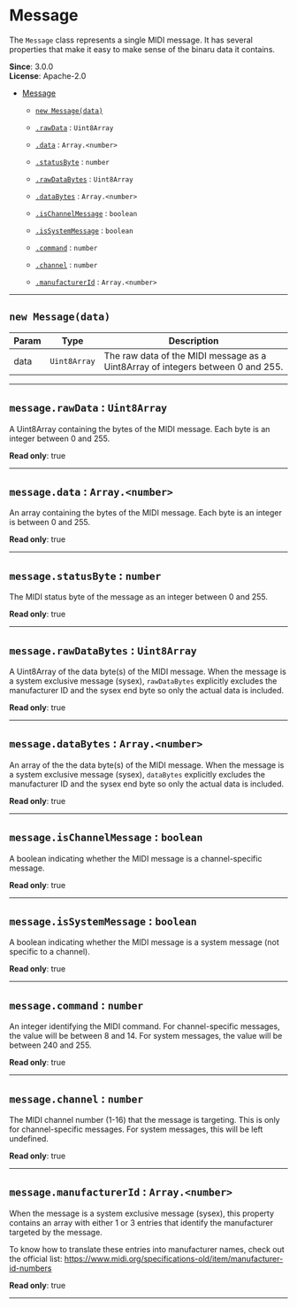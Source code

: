 <a name="Message"></a>

# Message
The `Message` class represents a single MIDI message. It has several properties that make it
easy to make sense of the binaru data it contains.

<!--**Kind**: global class  
-->
**Since**: 3.0.0  
**License**: Apache-2.0  


* [Message](#Message)

    * [`new Message(data)`](#new_Message_new)

    * [`.rawData`](#Message+rawData) : <code>Uint8Array</code>

    * [`.data`](#Message+data) : <code>Array.&lt;number&gt;</code>

    * [`.statusByte`](#Message+statusByte) : <code>number</code>

    * [`.rawDataBytes`](#Message+rawDataBytes) : <code>Uint8Array</code>

    * [`.dataBytes`](#Message+dataBytes) : <code>Array.&lt;number&gt;</code>

    * [`.isChannelMessage`](#Message+isChannelMessage) : <code>boolean</code>

    * [`.isSystemMessage`](#Message+isSystemMessage) : <code>boolean</code>

    * [`.command`](#Message+command) : <code>number</code>

    * [`.channel`](#Message+channel) : <code>number</code>

    * [`.manufacturerId`](#Message+manufacturerId) : <code>Array.&lt;number&gt;</code>


* * *

<a name="new_Message_new"></a>

## `new Message(data)`
<!---->

| Param | Type | Description |
| --- | --- | --- |
| data | <code>Uint8Array</code> | The raw data of the MIDI message as a Uint8Array of integers between 0 and 255. |


* * *

<a name="Message+rawData"></a>

## `message.rawData` : <code>Uint8Array</code>
A Uint8Array containing the bytes of the MIDI message. Each byte is an integer between 0 and
255.

<!--**Kind**: instance property of [<code>Message</code>](#Message)  
-->
**Read only**: true  

* * *

<a name="Message+data"></a>

## `message.data` : <code>Array.&lt;number&gt;</code>
An array containing the bytes of the MIDI message. Each byte is an integer is between 0 and
255.

<!--**Kind**: instance property of [<code>Message</code>](#Message)  
-->
**Read only**: true  

* * *

<a name="Message+statusByte"></a>

## `message.statusByte` : <code>number</code>
The MIDI status byte of the message as an integer between 0 and 255.

<!--**Kind**: instance property of [<code>Message</code>](#Message)  
-->
**Read only**: true  

* * *

<a name="Message+rawDataBytes"></a>

## `message.rawDataBytes` : <code>Uint8Array</code>
A Uint8Array of the data byte(s) of the MIDI message. When the message is a system exclusive
message (sysex), `rawDataBytes` explicitly excludes the manufacturer ID and the sysex end
byte so only the actual data is included.

<!--**Kind**: instance property of [<code>Message</code>](#Message)  
-->
**Read only**: true  

* * *

<a name="Message+dataBytes"></a>

## `message.dataBytes` : <code>Array.&lt;number&gt;</code>
An array of the the data byte(s) of the MIDI message. When the message is a system exclusive
message (sysex), `dataBytes` explicitly excludes the manufacturer ID and the sysex end
byte so only the actual data is included.

<!--**Kind**: instance property of [<code>Message</code>](#Message)  
-->
**Read only**: true  

* * *

<a name="Message+isChannelMessage"></a>

## `message.isChannelMessage` : <code>boolean</code>
A boolean indicating whether the MIDI message is a channel-specific message.

<!--**Kind**: instance property of [<code>Message</code>](#Message)  
-->
**Read only**: true  

* * *

<a name="Message+isSystemMessage"></a>

## `message.isSystemMessage` : <code>boolean</code>
A boolean indicating whether the MIDI message is a system message (not specific to a
channel).

<!--**Kind**: instance property of [<code>Message</code>](#Message)  
-->
**Read only**: true  

* * *

<a name="Message+command"></a>

## `message.command` : <code>number</code>
An integer identifying the MIDI command. For channel-specific messages, the value will be
between 8 and 14. For system messages, the value will be between 240 and 255.

<!--**Kind**: instance property of [<code>Message</code>](#Message)  
-->
**Read only**: true  

* * *

<a name="Message+channel"></a>

## `message.channel` : <code>number</code>
The MIDI channel number (1-16) that the message is targeting. This is only for
channel-specific messages. For system messages, this will be left undefined.

<!--**Kind**: instance property of [<code>Message</code>](#Message)  
-->
**Read only**: true  

* * *

<a name="Message+manufacturerId"></a>

## `message.manufacturerId` : <code>Array.&lt;number&gt;</code>
When the message is a system exclusive message (sysex), this property contains an array with
either 1 or 3 entries that identify the manufacturer targeted by the message.

To know how to translate these entries into manufacturer names, check out the official list:
https://www.midi.org/specifications-old/item/manufacturer-id-numbers

<!--**Kind**: instance property of [<code>Message</code>](#Message)  
-->
**Read only**: true  

* * *

